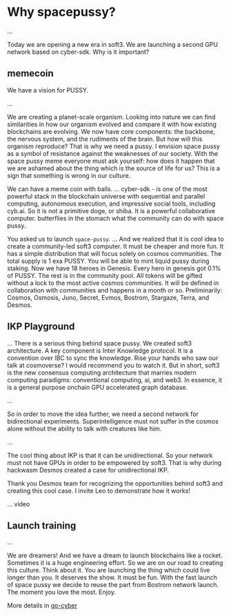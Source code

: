 
# Why spacepussy?

...
    
Today we are opening a new era in soft3. We are launching a second GPU network based on cyber-sdk. Why is it important?  

## memecoin  
    
We have a vision for PUSSY.

...
    
We are creating a planet-scale organism. Looking into nature we can find similarities in how our organism evolved and compare it with how existing blockchains are evolving. We now have core components: the backbone, the nervous system, and the rudiments of the brain. But how will this organism reproduce? That is why we need a pussy. I envision space pussy as a symbol of resistance against the weaknesses of our society. With the space pussy meme everyone must ask yourself: how does it happen that we are ashamed about the thing which is the source of life for us? This is a sign that something is wrong in our culture.

We can have a meme coin with balls.
...
cyber-sdk - is one of the most powerful stack in the blockchain universe with sequential and parallel computing, autonomous execution, and impressive social tools, including cyb.ai. So it is not a primitive doge, or shiba. It is a powerful collaborative computer. butterflies in the stomach what the community can do with space pussy.

You asked us to launch `space-pussy`.
...
And we realized that it is cool idea to create a community-led soft3 computer. It must be cheaper and more fun. It has a simple distribution that will focus solely on cosmos communities. The total supply is 1 exa PUSSY. You will be able to mint liquid pussy during staking. Now we have 18 heroes in Genesis. Every hero in genesis got 0.1% of PUSSY. The rest is in the community pool. All tokens will be gifted without a lock to the most active cosmos communities. It will be defined in collaboration with communities and happens in a month or so. Preliminarily: Cosmos, Osmosis, Juno, Secret, Evmos, Bostrom, Stargaze, Terra, and Desmos.  

## IKP Playground 

...
There is a serious thing behind space pussy. We created soft3 architecture. A key component is Inter Knowledge protocol. It is a convention over IBC to sync the knowledge. Rise your hands who saw our talk at cosmoverse? I would recommend you to watch it. But in short, soft3 is the new consensus computing architecture that marries modern computing paradigms: conventional computing, ai, and web3. In essence, it is a general purpose onchain GPU accelerated graph database.

...

So in order to move the idea further, we need a second network for bidirectional experiments. Superintelligence must not suffer in the cosmos alone without the ability to talk with creatures like him.

...

The cool thing about IKP is that it can be unidirectional. So your network must not have GPUs in order to be empowered by soft3. That is why during hackwasm Desmos created a case for unidirectional IKP.  

Thank you Desmos team for recognizing the opportunities behind soft3 and creating this cool case. I invite Leo to demonstrate how it works! 

... video

## Launch training

...

We are dreamers! And we have a dream to launch blockchains like a rocket. Sometimes it is a huge engineering effort. So we are on our road to creating this culture. Think about it. You are launching the thing which could live longer than you. It deserves the show. It must be fun. With the fast launch of space pussy we decide to reuse the part from Bostrom network launch. The moment you love the most. Enjoy. 

More details in [go-cyber](https://github.com/cybercongress/go-cyber)
